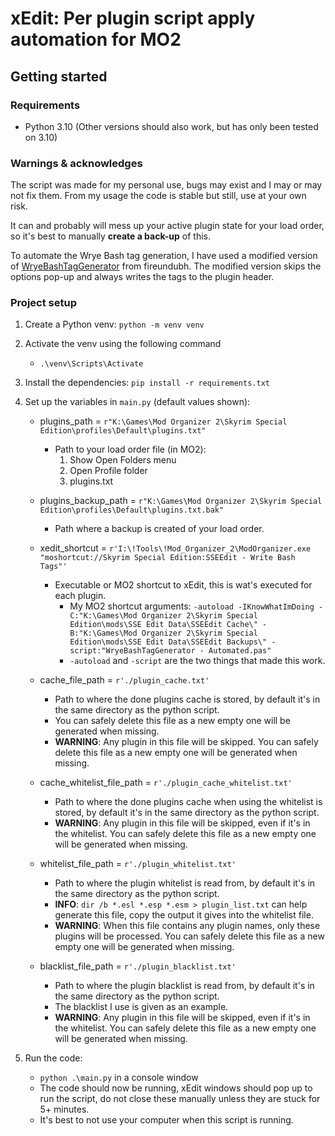 #  xEdit: Per plugin script apply automation for MO2

## Getting started
### Requirements
- Python 3.10 (Other versions should also work, but has only been tested on 3.10)

### Warnings & acknowledges
The script was made for my personal use, bugs may exist and I may or may not fix them. From my usage the code is stable but still, use at your own risk.

It can and probably will mess up your active plugin state for your load order, so it's best to manually **create a back-up** of this.  

To automate the Wrye Bash tag generation, I have used a modified version of [WryeBashTagGenerator](https://github.com/fireundubh/WryeBashTagGenerator) from fireundubh. The modified version skips the options pop-up and always writes the tags to the plugin header.

### Project setup
1. Create a Python venv: `python -m venv venv`
	

2. Activate the venv using the following command
    - `.\venv\Scripts\Activate`
	

3. Install the dependencies: `pip install -r requirements.txt`


4. Set up the variables in `main.py` (default values shown):
   - plugins_path = `r"K:\Games\Mod Organizer 2\Skyrim Special Edition\profiles\Default\plugins.txt"`
     - Path to your load order file (in MO2):
       1. Show Open Folders menu
       2. Open Profile folder
       3. plugins.txt

   - plugins_backup_path = `r"K:\Games\Mod Organizer 2\Skyrim Special Edition\profiles\Default\plugins.txt.bak"`
     - Path where a backup is created of your load order.

   - xedit_shortcut = `r'I:\!Tools\!Mod_Organizer_2\ModOrganizer.exe "moshortcut://Skyrim Special Edition:SSEEdit - Write Bash Tags"'`
     - Executable or MO2 shortcut to xEdit, this is wat's executed for each plugin.
       - My MO2 shortcut arguments: `-autoload -IKnowWhatImDoing -C:"K:\Games\Mod Organizer 2\Skyrim Special Edition\mods\SSE Edit Data\SSEEdit Cache\" -B:"K:\Games\Mod Organizer 2\Skyrim Special Edition\mods\SSE Edit Data\SSEEdit Backups\" -script:"WryeBashTagGenerator - Automated.pas"`
       - `-autoload` and `-script` are the two things that made this work.
       
   - cache_file_path = `r'./plugin_cache.txt'`
     - Path to where the done plugins cache is stored, by default it's in the same directory as the python script.
     - You can safely delete this file as a new empty one will be generated when missing.
     - **WARNING**: Any plugin in this file will be skipped. You can safely delete this file as a new empty one will be generated when missing.
     
   - cache_whitelist_file_path = `r'./plugin_cache_whitelist.txt'`
     - Path to where the done plugins cache when using the whitelist is stored, by default it's in the same directory as the python script.
     - **WARNING**: Any plugin in this file will be skipped, even if it's in the whitelist. You can safely delete this file as a new empty one will be generated when missing.
     
   - whitelist_file_path = `r'./plugin_whitelist.txt'`
     - Path to where the plugin whitelist is read from, by default it's in the same directory as the python script.
     - **INFO**: `dir /b *.esl *.esp *.esm > plugin_list.txt` can help generate this file, copy the output it gives into the whitelist file.
     - **WARNING**: When this file contains any plugin names, only these plugins will be processed. You can safely delete this file as a new empty one will be generated when missing.
     
   - blacklist_file_path = `r'./plugin_blacklist.txt'`
     - Path to where the plugin blacklist is read from, by default it's in the same directory as the python script.
     - The blacklist I use is given as an example.
     - **WARNING**: Any plugin in this file will be skipped, even if it's in the whitelist. You can safely delete this file as a new empty one will be generated when missing.


5. Run the code:
   - `python .\main.py` in a console window
   - The code should now be running, xEdit windows should pop up to run the script, do not close these manually unless they are stuck for 5+ minutes.
   - It's best to not use your computer when this script is running.
